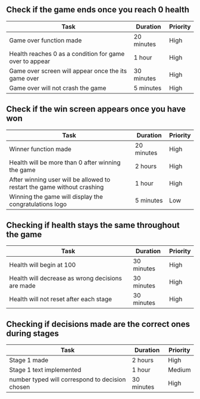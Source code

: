 ## Check if the game ends once you reach 0 health

| Task                                                    | Duration   | Priority |
|---------------------------------------------------------|------------|----------|
| Game over function made                                 | 20 minutes | High     |
| Health reaches 0 as a condition for game over to appear | 1 hour     | High     |
| Game over screen will appear once the its game over     | 30 minutes | High     |
| Game over will not crash the game                       | 5 minutes  | High     |

## Check if the win screen appears once you have won

| Task                                                                    | Duration   | Priority |
|-------------------------------------------------------------------------|------------|----------|
| Winner function made                                                    | 20 minutes | High     |
| Health will be more than 0 after winning the game                       | 2 hours    | High     |
| After winning user will be allowed to restart the game without crashing | 1 hour     | High     |
| Winning the game will display the congratulations logo                  | 5 minutes  | Low      |

## Checking if health stays the same throughout the game

| Task                                             | Duration   | Priority |
|--------------------------------------------------|------------|----------|
| Health will begin at 100                         | 30 minutes | High     |
| Health will decrease as wrong decisions are made | 30 minutes | High     |
| Health will not reset after each stage           | 30 minutes | High     |

## Checking if decisions made are the correct ones during stages

| Task                                            | Duration   | Priority |
|-------------------------------------------------|------------|----------|
| Stage 1 made                                    | 2 hours    | High     |
| Stage 1 text implemented                        | 1 hour     | Medium   |
| number typed will correspond to decision chosen | 30 minutes | High     |